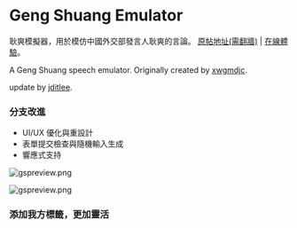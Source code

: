 # Geng Shuang Emulator

耿爽模擬器，用於模仿中國外交部發言人耿爽的言論。 [原帖地址(需翻牆)](https://pincong.rocks/article/9938) |
 [在線體驗](https://debtank.github.io/JokerBird/)。

A Geng Shuang speech emulator. Originally created by [xwgmdjc](https://github.com/xwgmdjc).

update by [jditlee](https://github.com/jditlee/).

### 分支改進

- UI/UX 優化與重設計
- 表單提交檢查與隨機輸入生成
- 響應式支持

![gspreview.png](https://i.loli.net/2019/11/30/T9AwOQnHGxJYZ4U.png)

![gspreview.png](https://raw.githubusercontent.com/fedink/GengShuangEmulator/master/gspreview.png)

### 添加我方標籤，更加靈活
